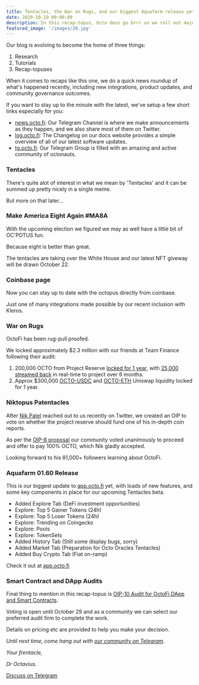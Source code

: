 ```yaml
---
title: Tentacles, the War on Rugs, and our biggest Aquafarm release yet!
date: 2020-10-19 00:00:00
description: In this recap-topus, Octo devs go brrr as we roll out major updates, make the project rug-pull proof, and drop a few more hints of what's to come.
featured_image: '/images/20.jpg'
---
```


Our blog is evolving to become the home of three things:

1. Research
2. Tutorials
3. Recap-topuses

When it comes to recaps like this one, we do a quick news roundup of what's happened recently, including new integrations, product updates, and community governance outcomes.

If you want to stay up to the minute with the latest, we've setup a few short links especially for you:

- [news.octo.fi](https://news.octo.fi): Our Telegram Channel is where we make announcements as they happen, and we also share most of them on Twitter.
- [log.octo.fi](https://log.octo.fi): The Changelog on our docs website provides a simple overview of all of our latest software updates.
- [tg.octo.fi](https://tg.octo.fi): Our Telegram Group is filled with an amazing and active community of octonauts.

### Tentacles

There's quite alot of interest in what we mean by 'Tentacles' and it can be summed up pretty nicely in a single meme.

<script async src="https://telegram.org/js/telegram-widget.js?12" data-telegram-post="OctoFiNews/90" data-width="100%"></script>

But more on that later...

### Make America Eight Again \#MA8A

With the upcoming election we figured we may as well have a little bit of OC'POTUS fun.

<script async src="https://telegram.org/js/telegram-widget.js?12" data-telegram-post="OctoFiNews/91" data-width="100%"></script>

Because eight is better than great. 

The tentacles are taking over the White House and our latest NFT giveway will be drawn October 22.

### Coinbase page

Now you can stay up to date with the octopus directly from coinbase.

<script async src="https://telegram.org/js/telegram-widget.js?12" data-telegram-post="OctoFiNews/96" data-width="100%"></script>

Just one of many integrations made possible by our recent inclusion with Kleros.

### War on Rugs

<script async src="https://telegram.org/js/telegram-widget.js?12" data-telegram-post="OctoFiNews/101" data-width="100%"></script>

OctoFi has been rug-pull proofed. 

We locked approximately $2.3 million with our friends at Team Finance following their audit:

1. 200,000 OCTO from Project Reserve [locked for 1 year](https://etherscan.io/tx/0x8f68ec1d2a52e331236d3aa84a8e9fac1286863014ca314d89e14c5beb5a58f1), with [25,000 streamed back](https://app.sablier.finance/stream/867) in real-time to project over 6 months.
2. Approx $300,000 [OCTO-USDC](https://etherscan.io/tx/0x9c8c2b731982bf50f3e3392c67feb836c7a1cc5a358da0c43680bcbebecde0ca) and [OCTO-ETH](https://etherscan.io/tx/0x55dff4582036ca59af465bbceeac6663a70ce5dea31f94ea4d335456d62632a7) Uniswap liquidity locked for 1 year.

### Niktopus Patentacles

After [Nik Patel](https://twitter.com/cointradernik) reached out to us recently on Twitter, we created an OIP to vote on whether the project reserve should fund one of his in-depth coin reports.

<script async src="https://telegram.org/js/telegram-widget.js?12" data-telegram-post="OctoFiNews/102" data-width="100%"></script>

As per the [OIP-8 proposal](https://snapshot.page/#/octofi/proposal/QmQZepxr99SYbKypx1azdEQkYNegmTPa5gPL7hzNRUoD1V) our community voted unanimously to proceed and offer to pay 100% OCTO, which Nik gladly accepted. 

Looking forward to his 81,000+ followers learning about OctoFi.

### Aquafarm 01.60 Release

This is our biggest update to [app.octo.fi](https://app.octo.fi) yet, with loads of new features, and some key components in place for our upcoming Tentacles beta.

- Added Explore Tab (DeFi investment opportunities)
- Explore: Top 5 Gainer Tokens (24h)
- Explore: Top 5 Loser Tokens (24h)
- Explore: Trending on Coingecko
- Explore: Pools
- Explore: TokenSets
- Added History Tab (Still some display bugs, sorry)
- Added Market Tab (Preparation for Octo Oracles Tentacles)
- Added Buy Crypto Tab (Fiat on-ramp)

<script async src="https://telegram.org/js/telegram-widget.js?12" data-telegram-post="OctoFiNews/111" data-width="100%"></script>

Check it out at [app.octo.fi](https://app.octo.fi)

### Smart Contract and DApp Audits

Final thing to mention in this recap-topus is [OIP-10 Audit for OctoFi DApp and Smart Contracts](https://snapshot.page/#/octofi/proposal/QmWE84o4yfHd2h1cM4gar6z6PkbBsFeo3Zppbqngu1msnJ). 

Voting is open until October 29 and as a community we can select our preferred audit firm to complete the work. 

Details on pricing etc are provided to help you make your decision.

*Until next time, come hang out with [our community on Telegram](https://tg.octo.fi).*

*Your frentacle,* 

*Dr Octavius.*

<a href="https://tg.octo.fi" class="button--fill">Discuss on Telegram</a>
